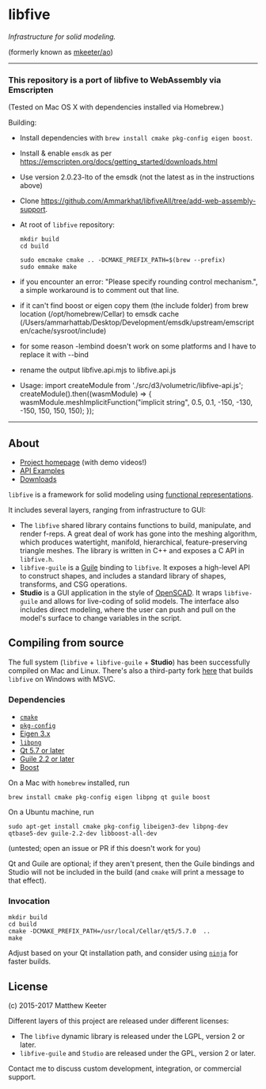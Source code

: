 # libfive
*Infrastructure for solid modeling.*

(formerly known as [mkeeter/ao](https://github.com/mkeeter/ao))

----

### This repository is a port of libfive to WebAssembly via Emscripten

(Tested on Mac OS X with dependencies installed via Homebrew.)

Building:

 * Install dependencies with `brew install cmake pkg-config eigen boost`.

 * Install & enable `emsdk` as per https://emscripten.org/docs/getting_started/downloads.html

 * Use version 2.0.23-lto of the emsdk (not the latest as in the instructions above)

 * Clone <https://github.com/Ammarkhat/libfiveAll/tree/add-web-assembly-support>.

 * At root of `libfive` repository:

       mkdir build
       cd build

       sudo emcmake cmake .. -DCMAKE_PREFIX_PATH=$(brew --prefix)
       sudo emmake make

* if you encounter an error: "Please specify rounding control mechanism.", a simple workaround is to comment out that line.

* if it can't find boost or eigen copy them (the include folder) from brew location (/opt/homebrew/Cellar) to emsdk cache (/Users/ammarhattab/Desktop/Development/emsdk/upstream/emscripten/cache/sysroot/include)

* for some reason -lembind doesn't work on some platforms and I have to replace it with --bind
 
* rename the output libfive.api.mjs to libfive.api.js

* Usage: 
       import createModule from './src/d3/volumetric/libfive-api.js';
       createModule().then((wasmModule) => {
            wasmModule.meshImplicitFunction("implicit string", 0.5, 0.1, -150, -130, -150, 150, 150, 150);
       });
      



----

## About
- [Project homepage](https://libfive.com) (with demo videos!)
- [API Examples](https://libfive.com/examples)
- [Downloads](https://libfive.com/download)

`libfive` is a framework for solid modeling using
[functional representations](https://en.wikipedia.org/wiki/Function_representation).

It includes several layers, ranging from infrastructure to GUI:

- The `libfive` shared library contains functions to build, manipulate, and render f-reps.
A great deal of work has gone into the meshing algorithm,
which produces watertight, manifold,
hierarchical, feature-preserving triangle meshes.
The library is written in C++ and exposes a C API in `libfive.h`.
- `libfive-guile` is a [Guile](https://www.gnu.org/software/guile/)
binding to `libfive`.
It exposes a high-level API to construct shapes,
and includes a standard library
of shapes, transforms, and CSG operations.
- **Studio** is a GUI application in the style of
[OpenSCAD](http://www.openscad.org/).
It wraps `libfive-guile` and allows for live-coding of solid models.
The interface also includes direct modeling,
where the user can push and pull on the model's surface
to change variables in the script.

## Compiling from source
The full system (`libfive` + `libfive-guile` + **Studio**)
has been successfully compiled on Mac and Linux.
There's also a third-party fork
[here](https://github.com/bradrothenberg/ao/tree/win64)
that builds `libfive` on Windows with MSVC.

### Dependencies
- [`cmake`](https://cmake.org/)
- [`pkg-config`](https://www.freedesktop.org/wiki/Software/pkg-config/)
- [Eigen 3.x](http://eigen.tuxfamily.org/index.php?title=Main_Page)
- [`libpng`](http://www.libpng.org/pub/png/libpng.html)
- [Qt 5.7 or later](https://www.qt.io)
- [Guile 2.2 or later](https://www.gnu.org/software/guile/)
- [Boost](https://www.boost.org)

On a Mac with `homebrew` installed, run
```
brew install cmake pkg-config eigen libpng qt guile boost
```

On a Ubuntu machine, run
```
sudo apt-get install cmake pkg-config libeigen3-dev libpng-dev qtbase5-dev guile-2.2-dev libboost-all-dev
```
(untested; open an issue or PR if this doesn't work for you)

Qt and Guile are optional; if they aren't present, then
the Guile bindings and Studio will not be included in the build
(and `cmake` will print a message to that effect).

### Invocation
```
mkdir build
cd build
cmake -DCMAKE_PREFIX_PATH=/usr/local/Cellar/qt5/5.7.0  ..
make
```
Adjust based on your Qt installation path, and consider using [`ninja`](https://ninja-build.org/) for faster builds.

## License
(c) 2015-2017 Matthew Keeter

Different layers of this project are released under different licenses:
- The `libfive` dynamic library is released under the LGPL, version 2 or later.
- `libfive-guile` and `Studio` are released under the GPL, version 2 or later.

Contact me to discuss custom development,
integration,
or commercial support.
